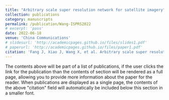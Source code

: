 ```yaml
---
title: "Arbitrary scale super resolution network for satellite imagery"
collection: publications
category: manuscripts
permalink: /publication/Wang-ISPRS2022
# excerpt: 'pass'
date: 2022-06-18
venue: 'China Communications'
# slidesurl: 'http://academicpages.github.io/files/slides1.pdf'
# paperurl: 'http://academicpages.github.io/files/paper1.pdf'
citation: 'Fang J, Xiao J, Wang X, et al. Arbitrary scale super resolution network for satellite imagery[J]. China Communications, 2022, 19(8): 234-246.'
---
```


The contents above will be part of a list of publications, if the user clicks the link for the publication than the contents of section will be rendered as a full page, allowing you to provide more information about the paper for the reader. When publications are displayed as a single page, the contents of the above "citation" field will automatically be included below this section in a smaller font.